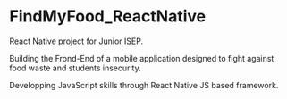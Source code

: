 # FindMyFood_ReactNative
React Native project for Junior ISEP.

Building the Frond-End of a mobile application designed to fight against food waste and students insecurity.

Developping JavaScript skills through React Native JS based framework.
